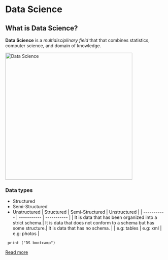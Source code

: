 # Data Science
## What is Data Science?
**Data Science** is a *multidisciplinary field* that that combines statistics, computer science, and domain of knowledge.

<img  width="400" height="400" alt="Data Science" src="DS.png" />

### Data types
- Structured
- Semi-Structured
- Unstructured
| Structured | Semi-Structured | Unstructured |
| ----------- | ----------- | ----------- |
| It is data that has been organized into a strict schema.| It is data that does not conform to a schema but has some structure.| It is data that has no schema. |
| e.g: tables   | e.g: xml  | e.g: photos |

```{python}
 print ("DS bootcamp") 
 ```

[Read more](https://en.wikipedia.org/wiki/Data_science%E2%80%9D)

